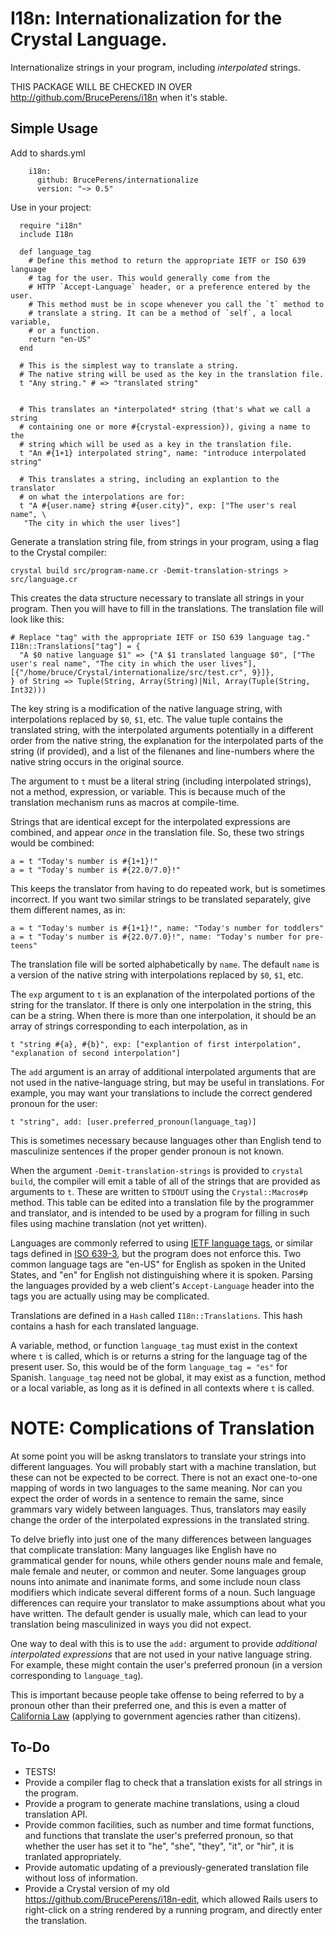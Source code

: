 # I18n: Internationalization for the Crystal Language.
Internationalize strings in your program, including *interpolated* strings.

THIS PACKAGE WILL BE CHECKED IN OVER http://github.com/BrucePerens/i18n when
it's stable.
## Simple Usage
Add to shards.yml
```
    i18n:
      github: BrucePerens/internationalize
      version: "~> 0.5"
```

Use in your project:
```crystal
  require "i18n"
  include I18n

  def language_tag
    # Define this method to return the appropriate IETF or ISO 639 language
    # tag for the user. This would generally come from the
    # HTTP `Accept-Language` header, or a preference entered by the user.
    # This method must be in scope whenever you call the `t` method to
    # translate a string. It can be a method of `self`, a local variable,
    # or a function.
    return "en-US"
  end

  # This is the simplest way to translate a string.
  # The native string will be used as the key in the translation file.
  t "Any string." # => "translated string"

  
  # This translates an *interpolated* string (that's what we call a string
  # containing one or more #{crystal-expression}), giving a name to the
  # string which will be used as a key in the translation file.
  t "An #{1+1} interpolated string", name: "introduce interpolated string"

  # This translates a string, including an explantion to the translator
  # on what the interpolations are for:
  t "A #{user.name} string #{user.city}", exp: ["The user's real name", \
   "The city in which the user lives"]
```

Generate a translation string file, from strings
in your program, using a flag to the Crystal compiler:
```shell
crystal build src/program-name.cr -Demit-translation-strings > src/language.cr
```
This creates the data structure necessary to translate all strings in your
program. Then you will have to fill in the translations. The translation file
will look like this:
```crystal
# Replace "tag" with the appropriate IETF or ISO 639 language tag."
I18n::Translations["tag"] = {
  "A $0 native language $1" => {"A $1 translated language $0", ["The user's real name", "The city in which the user lives"], [{"/home/bruce/Crystal/internationalize/src/test.cr", 9}]},
} of String => Tuple(String, Array(String)|Nil, Array(Tuple(String, Int32)))
```
The key string is a modification of the native language string, with
interpolations replaced by `$0`, `$1`, etc. The value tuple contains the
translated string, with the interpolated arguments potentially in a
different order from the native string, the explanation for the interpolated
parts of the string (if provided), and a list of the filenanes and line-numbers
where the native string occurs in the original source.

The argument to `t` must be a literal string (including interpolated strings),
not a method, expression, or variable. This is because much of the
translation mechanism runs as macros at compile-time.

Strings that are identical except for the interpolated expressions are
combined, and appear *once* in the translation file.
So, these two strings would be combined:
```crystal
a = t "Today's number is #{1+1}!"
a = t "Today's number is #{22.0/7.0}!"
```
This keeps the translator from having to do repeated work, but is sometimes
incorrect. If you want two similar strings to be translated separately, give
them different names, as in:
```crystal
a = t "Today's number is #{1+1}!", name: "Today's number for toddlers"
a = t "Today's number is #{22.0/7.0}!", name: "Today's number for pre-teens"
```
The translation file will be sorted alphabetically by `name`. The default `name`
is a version of the native string with interpolations replaced by `$0`, `$1`,
etc.

The `exp` argument to `t` is an explanation of the interpolated portions of
the string for the translator. If there is only one interpolation in the
string, this can be a string. When there is more than one interpolation, it
should be an array of strings corresponding to each interpolation, as in
```crystal
t "string #{a}, #{b}", exp: ["explantion of first interpolation", "explanation of second interpolation"]
```
The `add` argument is an array of additional interpolated arguments that are
not used in the native-language string, but may be useful in translations. For
example, you may want your translations to include the correct gendered
pronoun for the user:
```crystal
t "string", add: [user.preferred_pronoun(language_tag)]
```
This is sometimes necessary because languages other than English tend to
masculinize sentences if the proper gender pronoun is not known.

When the argument `-Demit-translation-strings` is provided to
`crystal build`,
the compiler will emit a table of all of the strings that are provided
as arguments to `t`.
These are written to `STDOUT` using the `Crystal::Macros#p` method.
This table can be edited into a translation file by the
programmer and translator, and is intended to be used by a program for
filling in such files using machine translation (not yet written).

Languages are commonly referred to using
[IETF language tags](https://en.wikipedia.org/wiki/IETF_language_tag),
or similar tags defined in [ISO 639-3](https://en.wikipedia.org/wiki/ISO_639-3),
but the program does not enforce this. Two common
language tags are "en-US" for English as spoken in the United States, and
"en" for English not distinguishing where it is spoken. Parsing the languages
provided by a web client's `Accept-Language` header into the tags you are
actually using may be complicated.

Translations are defined in a `Hash` called `I18n::Translations`.
This hash contains a hash for each translated language.

A variable, method, or function `language_tag` must exist in the context where
`t` is called, which is or returns a
string for the language tag of the present user. So, this would be of
the form `language_tag = "es"` for Spanish.
`language_tag` need not be global, it may exist
as a function, method or a local variable, as long as it is defined in all
contexts
where `t` is called.

# NOTE: Complications of Translation

At some point you will be askng translators to translate your strings
into different languages. You will probably start with a machine
translation, but these can not be expected to be correct.
There is not an exact one-to-one mapping of words in two languages to the
same meaning. Nor can you expect the order of words in a sentence to remain
the same, since grammars vary widely between languages. Thus, translators may
easily change the order of the interpolated expressions in the translated
string.

To delve briefly into just one of the many differences between languages
that complicate translation:
Many languages like English have no grammatical gender for nouns, while
others gender nouns male and female, male female and neuter, or common
and neuter. Some languages group nouns into animate and inanimate forms,
and some include noun class modifiers which indicate several different
forms of a noun. Such language differences can
require your translator to make assumptions about what you have
written. The default gender is usually male, which can lead to your
translation being masculinized in ways you did not expect.

One way to deal with this is to use the `add:` argument to provide
*additional interpolated expressions*
that are not used in your native language string. For example, these
might contain the user's preferred pronoun (in a version corresponding
to `language_tag`).

This is important because people take offense to being referred to by
a pronoun other than their preferred one,
and this is even a matter of [California Law](https://leginfo.legislature.ca.gov/faces/billNavClient.xhtml?bill_id=201720180SB179) (applying to government agencies rather than citizens).

## To-Do
* TESTS!
* Provide a compiler flag to check that a translation exists for all strings
in the program.
* Provide a program to generate machine translations, using a cloud translation
API.
* Provide common facilities, such as number and time format functions,
and functions that translate the user's preferred pronoun, so that whether
the user has set it to "he", "she", "they", "it", or "hir", it is tranlated
appropriately.
* Provide automatic updating of a previously-generated translation file
without loss of information.
* Provide a Crystal version of my old
https://github.com/BrucePerens/i18n-edit, which
allowed Rails users to right-click on a string rendered by a running program,
and directly enter the translation.
